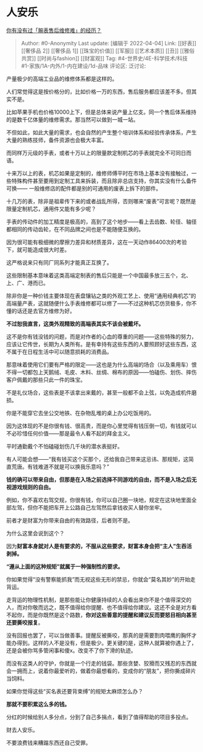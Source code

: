 # 人安乐
[你有没有过「腕表售后维修难」的经历？](https://www.zhihu.com/question/525183123/answer/2422740729)

> Author: #0-Anonymity
> Last update: [编辑于 2022-04-04]
> Link: [[好表]] [[奢侈品 2]] [[奢侈品 1]] [[珠宝的价值]] [[军服]] [[艺术本质]] [[丑]] [[雅俗共赏]] [[时尚与fashion]] [[财富观]]
> Tag: #4-世界史/4E-科学技术/科技 #1-家族/1A-内外/1-内在建设/1d-品味
> 评论区:
> 泛讨论:

产量极少的高端工业品的维修体系都是这样的。

人们常觉得这是按价格分的，比如价格一万的东西，售后服务都应该差不多。但其实不是。

比如苹果手机也价格10000上下，但是总体来说产量上亿支。同一个售后体系维持的是数千亿体量的维修需求。那当然可以做到一城一站。

不但如此，如此大量的需求，也会自然的产生整个培训体系和经验传承体系，产生大量的熟练技师，备件资源也会极大丰富。

而同样万元级的手表，或者十万以上的限量款定制机芯的手表就完全不可同日而语。

十来万以上的表，机芯如果是定制的，维修师傅平时在市场上基本没有接触过，一些特殊构件甚至要用到定制工具来拆装，而且除非总店支持，你其实没有什么备件可换—— 一般维修店的配件都是别的可通用的废表上拆下的部件。

十几万的表，除非是祖辈传下来的或者战乱所得，否则哪来“废表”可言呢？既然是限量定制机芯，通用件又能有多少呢？

手表的传动件的加工精度是极高的，高到了这个地步——看上去齿数、轮径、轴径都相同的传动齿轮，在不同品牌之间也是不能随便互换的。

因为很可能有极细微的摩擦力差异和材质差异，这在一天动作86400次的考验下，就可能造成很大时差。

这严格说来只有同厂同系列才能真正互换了。

这些限制基本意味着这类高端定制表的售后只能是一个中国最多放三五个，北、上、广、港而已。

除非你是一种价钱主要体现在表盘镶钻之类的外观工艺上、使用“通用经典机芯”的高端量产表，这就随便什么手表维修都可以修了——不过这种机芯仿货极多，你不懂的话还是去官方维修为好。

**不过恕我直言，这类外观精致的高端表其实不该会被戴坏。**

这不是你有钱没钱的问题，而是对作者的心血的尊重的问题——这些特殊的努力，应该让它传世，长期为人类所有。是有幸持有这些东西的人要照顾好这些东西，这不属于在日程生活中可以随意损耗的消费品。

那意味着使用它们要有严格的限定——这也是为什么高端的场合（以及乘用车）恨不得一切都包上天鹅绒、毛皮、木料、丝绸、棉布的原因——怕磕伤、划伤、摔伤客户佩戴的那些只此一件的珠宝。

不是礼仪场合，这些表是不该拿出来戴的，甚至一般都不会上弦，以免造成机件磨损。

你是不能穿它去坐公交地铁、在杂物乱堆的桌上办公吃饭用的。

因为这体现的不是你很有钱、很高贵，而是你心里觉得有钱压倒一切，有钱就可以不必珍惜任何价值——那是最令人看不起的拜金主义。

平时通勤戴个不怕磕碰划伤几千块的潜水表挺好。

有人可能会想——“我有钱买这个买那个，还给我自己带来这忌讳、那规矩，这简直荒唐。有钱难道不就是可以换我乐意吗？”

**钱的确可以带来自由，但那是在入场之前选择不同游戏的自由，而不是入场之后无视游戏规则的自由。**

例如，你不喜欢右驾交规，你很有钱，你可以自己圈一块地，规定在这块地里面全部左驾，但你不能把车开上公路自己左驾然后拿钱收买人替你坐牢。

前者才是财富为你带来自由的有效路径，后者则不是。

为什么这里会说到这个？

因为**财富本身就对人是有要求的，不服从这些要求，财富本身会把“主人”生吞活剥掉。**

**“遵从上面的这种规矩”就属于一种强制性的要求。**

你如果觉得“没有警察能抓我”而无视这些无形的禁忌，你就会“莫名其妙”的开始走背运。

走背运的物理性机制，是那些能让你健康持续的人会看出来你不是个值得深交的人，而对你敬而远之，既不值得给你提醒、也不值得给你建议。这还不全是对方看不起你，而是你既然是这个路数，**你对这些善意的提醒和建议反而要怒目相向甚至还要撕咬报复**。

没有回报也罢了，可以当做善事。提醒反被撕咬，那真的是需要割肉喂鹰的胸怀才能办得到。这样的人不是没有，但是极少。更关键的是，这种人就算被你遇上了，还是会被你骂多管闲事和傻x。改变不了你下滑的轨迹。

而没有这类人的守护，你就是一个行走的钱袋。那些贪婪、狡猾而又残忍的东西就会一拥而上，说着你最爱听的，做着你最想看的，变成你的“朋友”，把你撕成碎片当饲料。

如果你觉得这些“买名表还要背束缚”的规矩太麻烦怎么办？

**那就不要积累这么多的钱。**

分红的时候给别人多分点，分到了自己多捐点，看到了值得帮助的项目多投点。

财去人安乐。

不要浪费钱来糟蹋东西还自己受罪。
